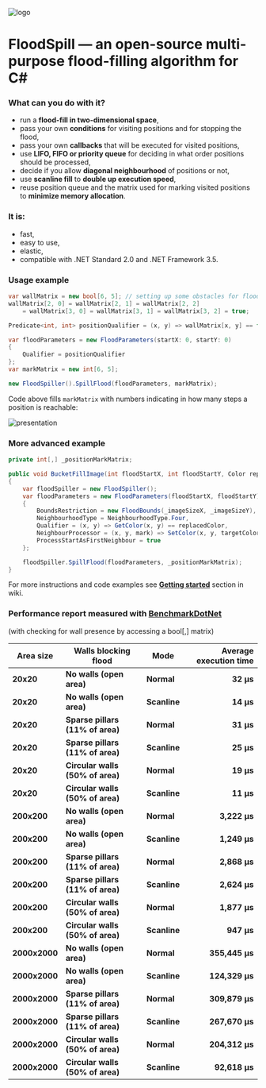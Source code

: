 ![logo](https://github.com/azsdaja/FloodSpill-CSharp/blob/master/icon48x48.png)

# FloodSpill — an open-source multi-purpose flood-filling algorithm for C#

### What can you do with it? ###
* run a **flood-fill in two-dimensional space**,
* pass your own **conditions** for visiting positions and for stopping the flood,
* pass your own **callbacks** that will be executed for visited positions,
* use **LIFO, FIFO or priority queue** for deciding in what order positions should be processed,
* decide if you allow **diagonal neighbourhood** of positions or not,
* use **scanline fill** to **double up execution speed**,
* reuse position queue and the matrix used for marking visited positions to **minimize memory allocation**.

### It is:
* fast,
* easy to use,
* elastic,
* compatible with .NET Standard 2.0 and .NET Framework 3.5.

### Usage example

```csharp
var wallMatrix = new bool[6, 5]; // setting up some obstacles for flood
wallMatrix[2, 0] = wallMatrix[2, 1] = wallMatrix[2, 2] 
	= wallMatrix[3, 0] = wallMatrix[3, 1] = wallMatrix[3, 2] = true;

Predicate<int, int> positionQualifier = (x, y) => wallMatrix[x, y] == false;

var floodParameters = new FloodParameters(startX: 0, startY: 0)
{
	Qualifier = positionQualifier
};
var markMatrix = new int[6, 5];

new FloodSpiller().SpillFlood(floodParameters, markMatrix);
```

Code above fills `markMatrix` with numbers indicating in how many steps a position is reachable:

![presentation](https://github.com/azsdaja/FloodSpill-CSharp/blob/master/flood_presentation.gif)

### More advanced example

``` csharp
private int[,] _positionMarkMatrix;

public void BucketFillImage(int floodStartX, int floodStartY, Color replacedColor, Color targetColor)
{
	var floodSpiller = new FloodSpiller();
	var floodParameters = new FloodParameters(floodStartX, floodStartY)
	{
		BoundsRestriction = new FloodBounds(_imageSizeX, _imageSizeY),
		NeighbourhoodType = NeighbourhoodType.Four,
		Qualifier = (x, y) => GetColor(x, y) == replacedColor,
		NeighbourProcessor = (x, y, mark) => SetColor(x, y, targetColor),
		ProcessStartAsFirstNeighbour = true
	};

	floodSpiller.SpillFlood(floodParameters, _positionMarkMatrix);
}
```

For more instructions and code examples see [**Getting started**](https://github.com/azsdaja/FloodSpill-CSharp/wiki/Getting-started) section in wiki.

### Performance report measured with [BenchmarkDotNet](https://benchmarkdotnet.org)
(with checking for wall presence by accessing a bool[,] matrix)

| Area size |       Walls blocking flood | Mode |          Average execution time |
|--------- |--------------------- |-------------- |--------------:|
|       **20x20** |                 **No walls (open area)** |         **Normal** |      **32 µs** |
|       **20x20** |                 **No walls (open area)** |          **Scanline** |      **14 µs** |
|       **20x20** | **Sparse pillars (11% of area)** |         **Normal** |      **31 µs** |
|       **20x20** | **Sparse pillars (11% of area)** |          **Scanline** |      **25 µs** |
|       **20x20** | **Circular walls (50% of area)** |         **Normal** |      **19 µs** |
|       **20x20** | **Circular walls (50% of area)** |          **Scanline** |      **11 µs** |
|      **200x200** |                 **No walls (open area)** |         **Normal** |   **3,222 µs** |
|      **200x200** |                 **No walls (open area)** |          **Scanline** |   **1,249 µs** |
|      **200x200** | **Sparse pillars (11% of area)** |         **Normal** |   **2,868 µs** | 
|      **200x200** | **Sparse pillars (11% of area)** |          **Scanline** |   **2,624 µs** |
|      **200x200** | **Circular walls (50% of area)** |         **Normal** |   **1,877 µs** |
|      **200x200** | **Circular walls (50% of area)** |          **Scanline** |     **947 µs** |
|     **2000x2000** |                 **No walls (open area)** |         **Normal** | **355,445 µs** |
|     **2000x2000** |                 **No walls (open area)** |          **Scanline** | **124,329 µs** |
|     **2000x2000** | **Sparse pillars (11% of area)** |         **Normal** | **309,879 µs** |
|     **2000x2000** | **Sparse pillars (11% of area)** |          **Scanline** | **267,670 µs** |
|     **2000x2000** | **Circular walls (50% of area)** |         **Normal** | **204,312 µs** |
|     **2000x2000** | **Circular walls (50% of area)** |          **Scanline** |  **92,618 µs** |

